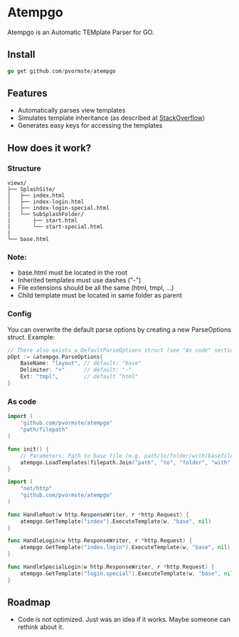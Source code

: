 Atempgo
==============

Atempgo is an Automatic TEMplate Parser for GO. 

## Install

```go
go get github.com/pvormste/atempgo
```
 
 
## Features

 * Automatically parses view templates
 * Simulates template inheritance (as described at [StackOverflow](http://stackoverflow.com/questions/11467731/is-it-possible-to-have-nested-templates-in-go-using-the-standard-library-googl))
 * Generates easy keys for accessing the templates

## How does it work?

### Structure
```
views/
├── SplashSite/
│   ├── index.html
│   ├── index-login.html
|   ├── index-login-special.html
|   └── SubSplashFolder/
|       ├── start.html
|       └── start-special.html
|
└── base.html
```

### Note:

  * base.html must be located in the root
  * Inherited templates must use dashes ("-")
  * File extensions  should be all the same (html, tmpl, ...)
  * Child template must be located in same folder as parent

### Config

You can overwrite the default parse options by creating a new ParseOptions struct. Example:

```go
// There also exists a DefaultParseOptions struct (see "As code" section below)
pOpt := &atempgo.ParseOptions{
	BaseName: "layout",	// default: "base"
	Delimiter: "+"		// default: "-"
    Ext: "tmpl",		// default "html"
}
```
  
### As code

```go
import (
	"github.com/pvormste/atempgo"
    "path/filepath"
)

func init() {
	// Parameters: Path to base file (e.g. path/to/folder/with/basefile), parse options (e.g. DefaultParseOptions)
	atempgo.LoadTemplates(filepath.Join("path", "to", "folder", "with", "basefile"), atempgo.DefaultParseOptions)
}
```

```go
import (
	"net/http"
	"github.com/pvormste/atempgo"
)

func HandleRoot(w http.ResponseWriter, r *http.Request) {
	atempgo.GetTemplate("index").ExecuteTemplate(w, "base", nil)
}

func HandleLogin(w http.ResponseWriter, r *http.Request) {
	atempgo.GetTemplate("index.login").ExecuteTemplate(w, "base", nil)
}

func HandleSpecialLogin(w http.ResponseWriter, r *http.Request) {
	atempgo.GetTemplate("login.special").ExecuteTemplate(w, "base", nil)
}
```

## Roadmap

  * Code is not optimized. Just was an idea if it works. Maybe someone can rethink about it.